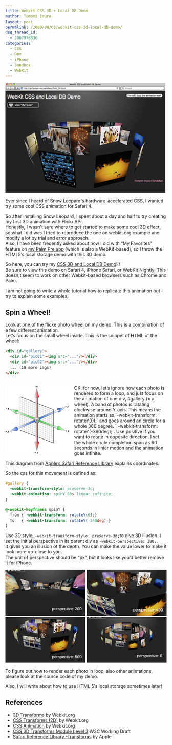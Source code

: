 ```yaml
---
title: Webkit CSS 3D + Local DB Demo
author: Tomomi Imura
layout: post
permalink: /2009/09/03/webkit-css-3d-local-db-demo/
dsq_thread_id:
  - 2067976836
categories:
  - CSS
  - Dev
  - iPhone
  - Sandbox
  - WebKit
---
```

![css 3D screenshot][1]

Ever since I heard of Snow Loepard's hardware-accelerated CSS, I wanted try some cool CSS animation for Safari 4.

So after installing Snow Leopard, I spent about a day and half to try creating my first 3D animation with Flickr API.  
Honestly, I wasn't sure where to get started to make some cool 3D effect, so what I did was I tried to reproduce the one on webkit.org example and modify a lot by trial and error approach.  
Also, I have been freqently asked about how I did with &#8220;My Favorites&#8221; feature on [my Palm Pre app][2] (which is also a WebKit-based), so I throw the HTML5&#8242;s local storage demo with this 3D demo. 

So here, you can try my <a href="http://girliemac.com/sandbox/flickr_3d.html" target="_blank">CSS 3D and Local DB Demo</a>!!!  
Be sure to view this demo on Safari 4, iPhone Safari, or WebKit Nightly! This doesn;t seem to work on other Webkit-based browsers such as Chrome and Palm. 

I am not going to write a whole tutorial how to replicate this animation but I try to explain some examples.

## Spin a Wheel!

Look at one of the flicke photo wheel on my demo. This is a combination of a few different animation.  
Let&#8217;s focus on the small wheel inside. This is the snippet of HTML of the wheel:

```html
<div id="gallery">
  <div id="pic01"><img src="..."/></div>
  <div id="pic02"><img src="..."/></div>
  ... (10 more imgs)
</div>	
	
```

<img src="/assets/images/wp-content/misc/coordinate.png" alt="3D Cood" align="left" />  
OK, for now, let&#8217;s ignore how each photo is rendered to form a loop, and just focus on the animation of one div, #gallery (= a wheel). A band of photos is ratating clockwise around Y-axis.  
This means the animation starts as `-webkit-transform: rotateY(0);` and goes around an circle for a whole 360 degree. ` -webkit-transform: rotateY(-360deg);`.  
Use positive if you want to rotate in opposite direction.  
I set the whole circle completion span as 60 seconds in linier motion and the animation goes infinite. 

This diagram from <a href="http://developer.apple.com/safari/library/documentation/InternetWeb/Conceptual/SafariVisualEffectsProgGuide/Transforms/Transforms.html" target="_blank">Apple&#8217;s Safari Reference Library</a> explains coordinates.

So the css for this movement is defined as:

```css
#gallery {
  -webkit-transform-style: preserve-3d;
  -webkit-animation: spinY 60s linear infinite; 
}
```

```css
@-webkit-keyframes spinY {
  from { -webkit-transform: rotateY(0);}
  to   { -webkit-transform: rotateY(-360deg);}
}
```

Use 3D style, `-webkit-transform-style: preserve-3d;`to give 3D illusion. I set the initial perspective in its parent div as `-webkit-perspective: 380;`.  
It gives you an illusion of the depth. You can make the value lower to make it look more up-close to you.  
The unit of perspective should be &#8220;px&#8221;, but it looks like you&#8217;d better remove it for iPhone.

![perspective 200][3] ![perspective 400][4]  
![perspective 500][5] ![perspective 0][6]

To figure out how to render each photo in loop, also other animations, please look at the source code of my demo.

Also, I will write about how to use HTML 5&#8242;s local storage sometimes later!

## References

*   <a href="http://webkit.org/blog/386/3d-transforms/" target="_blank">3D Transforms</a> by Webkit.org
*   <a href="http://webkit.org/blog/130/css-transforms/" target="_blank">CSS Transforms (2D)</a> by Webkit.org
*   <a href="http://webkit.org/blog/138/css-animation/" target="_blank">CSS Animation</a> by Webkit.org
*   <a href="http://www.w3.org/TR/css3-3d-transforms/" target="_blank">CSS 3D Transforms Module Level 3</a> W3C Working Draft
*   <a href="http://developer.apple.com/safari/library/documentation/InternetWeb/Conceptual/SafariVisualEffectsProgGuide/Transforms/Transforms.html" target="_blank">Safari Reference Library -Transforms</a> by Apple

 [1]: /assets/images/wp-content/misc/css3d.jpg
 [2]: http://girliemac.com/blog/2009/08/29/pretty-cute-suite-another-cute-app-for-pre-from-me/
 [3]: /assets/images/wp-content/misc/css3d_pers200.png
 [4]: /assets/images/wp-content/misc/css3d_pers400.png
 [5]: /assets/images/wp-content/misc/css3d_pers500.png
 [6]: /assets/images/wp-content/misc/css3d_pers0.png